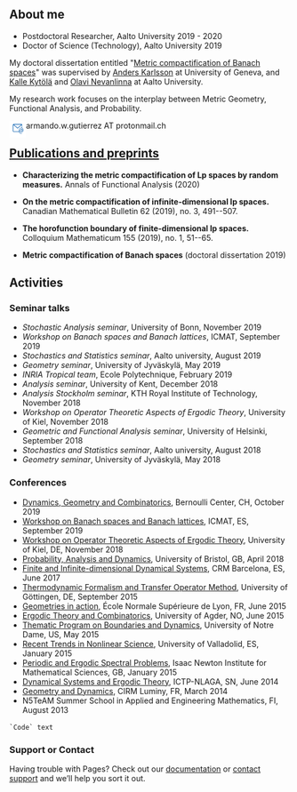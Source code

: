 ## About me

- Postdoctoral Researcher, Aalto University 2019 - 2020 
- Doctor of Science (Technology), Aalto University 2019

My doctoral dissertation entitled "[Metric compactification of Banach spaces](https://aaltodoc.aalto.fi/handle/123456789/41224)" 
was supervised by [Anders Karlsson](http://www.unige.ch/math/folks/karlsson/) at University of Geneva, 
and [Kalle Kytölä](https://math.aalto.fi/~kkytola/) and [Olavi Nevanlinna](https://math.aalto.fi/en/people/olavi.nevanlinna) 
at Aalto University.

My research work focuses on the interplay between Metric Geometry, Functional Analysis, and Probability. 

<img src="./e-mail.png" align="left" width="30" height="30">  armando.w.gutierrez AT protonmail.ch


## [Publications and preprints](publications.md)

- **Characterizing the metric compactification of Lp spaces by random measures.** 
Annals of Functional Analysis (2020)

- **On the metric compactification of infinite-dimensional lp spaces.** 
Canadian Mathematical Bulletin 62 (2019), no. 3, 491--507.

- **The horofunction boundary of finite-dimensional lp spaces.** 
Colloquium Mathematicum 155 (2019), no. 1, 51--65.

- **Metric compactification of Banach spaces** (doctoral dissertation 2019) 

## Activities

### Seminar talks

- _Stochastic Analysis seminar_, University of Bonn, November 2019
- _Workshop on Banach spaces and Banach lattices_, ICMAT, September 2019
- _Stochastics and Statistics seminar_, Aalto university, August 2019
- _Geometry seminar_, University of Jyväskylä, May 2019
- _INRIA Tropical team_, Ecole Polytechnique, February 2019
- _Analysis seminar_, University of Kent, December 2018
- _Analysis Stockholm seminar_, KTH Royal Institute of Technology, November 2018
- _Workshop on Operator Theoretic Aspects of Ergodic Theory_, University of Kiel, November 2018
- _Geometric and Functional Analysis seminar_, University of Helsinki, September 2018
- _Stochastics and Statistics seminar_, Aalto university, August 2018
- _Geometry seminar_, University of Jyväskylä, May 2018

### Conferences

- [Dynamics, Geometry and Combinatorics](https://bernoulli.epfl.ch/events/1489), Bernoulli Center, CH, October 2019
- [Workshop on Banach spaces and Banach lattices](https://www.icmat.es/congresos/2019/BSBL/), ICMAT, ES, September 2019
- [Workshop on Operator Theoretic Aspects of Ergodic Theory](https://www.math.uni-kiel.de/analysis/en/haase/otet07), University of Kiel, DE, November 2018
- [Probability, Analysis and Dynamics](https://people.maths.bris.ac.uk/~mb13434/pad18/), University of Bristol, GB, April 2018
- [Finite and Infinite-dimensional Dynamical Systems](http://www.crm.cat/en/Activities/Curs_2016-2017/Pages/C_FIDDS.aspx), CRM Barcelona, ES, June 2017
- [Thermodynamic Formalism and Transfer Operator Method](https://www.uni-math.gwdg.de/Spirit2015/), University of Göttingen, DE, September 2015
- [Geometries in action](http://geometrie.math.cnrs.fr/english.html), École Normale Supérieure de Lyon, FR, June 2015
- [Ergodic Theory and Combinatorics](http://docplayer.net/36069198-Ergodic-theory-and-combinatorics-conference-university-of-agder-kristiansand.html), University of Agder, NO, June 2015
- [Thematic Program on Boundaries and Dynamics](https://www3.nd.edu/~cmnd/programs/cmnd2015/conference/), University of Notre Dame, US, May 2015
- [Recent Trends in Nonlinear Science](http://www.dance-net.org/rtns2015/), University of Valladolid, ES, January 2015
- [Periodic and Ergodic Spectral Problems](https://www.newton.ac.uk/event/pep), Isaac Newton Institute for Mathematical Sciences, GB, January 2015
- [Dynamical Systems and Ergodic Theory](http://indico.ictp.it/event/a13242/), ICTP-NLAGA, SN, June 2014
- [Geometry and Dynamics](https://hasselblatttroubetzkoy.weebly.com/other-event.html), CIRM Luminy, FR, March 2014
- N5TeAM Summer School in Applied and Engineering Mathematics, FI, August 2013


```
`Code` text
```

### Support or Contact

Having trouble with Pages? Check out our [documentation](https://help.github.com/categories/github-pages-basics/) or [contact support](https://github.com/contact) and we’ll help you sort it out.
